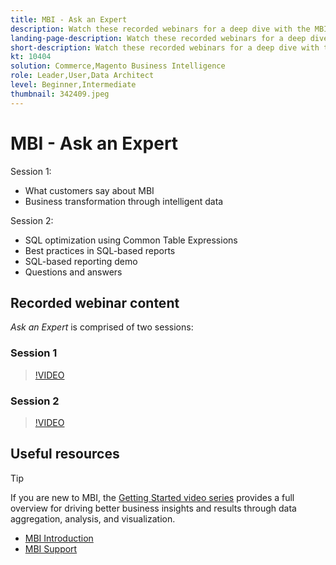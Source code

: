 ```yaml
---
title: MBI - Ask an Expert
description: Watch these recorded webinars for a deep dive with the MBI product team, including business transformation through intelligent data.
landing-page-description: Watch these recorded webinars for a deep dive with the MBI product team, including business transformation through intelligent data.
short-description: Watch these recorded webinars for a deep dive with the MBI product team, including business transformation through intelligent data.
kt: 10404
solution: Commerce,Magento Business Intelligence
role: Leader,User,Data Architect
level: Beginner,Intermediate
thumbnail: 342409.jpeg
---
```

# MBI - Ask an Expert

Session 1:

- What customers say about MBI
- Business transformation through intelligent data

Session 2:

- SQL optimization using Common Table Expressions
- Best practices in SQL-based reports
- SQL-based reporting demo
- Questions and answers

## Recorded webinar content

_Ask an Expert_ is comprised of two sessions:

### Session 1

>[!VIDEO](https://video.tv.adobe.com/v/342409?quality=12&learn=on)

### Session 2

>[!VIDEO](https://video.tv.adobe.com/v/342410?quality=12&learn=on)

## Useful resources

>[!TIP]
>
>If you are new to MBI, the [Getting Started video series](https://experienceleague.adobe.com/docs/commerce-learn/tutorials/mbi/introduction/1-overview.html) provides a full overview for driving better business insights and results through data aggregation, analysis, and visualization.

- [MBI Introduction](https://experienceleague.adobe.com/docs/commerce-business-intelligence/mbi/getting-started.html)
- [MBI Support](https://experienceleague.adobe.com/docs/commerce-knowledge-base/kb/troubleshooting/miscellaneous/mbi-service-policies.html)
